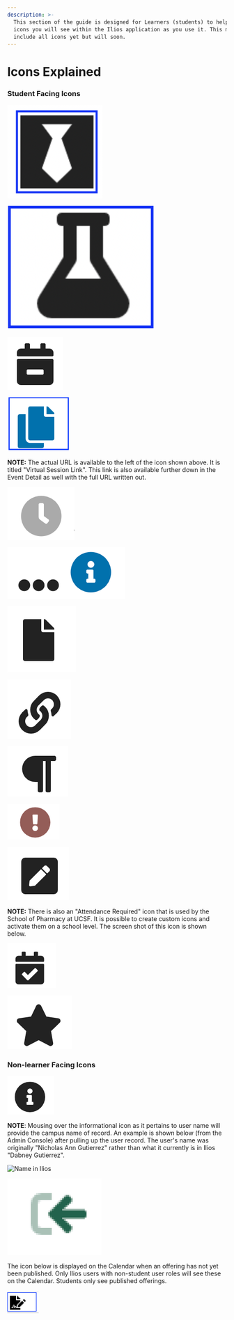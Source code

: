 ```yaml
---
description: >-
  This section of the guide is designed for Learners (students) to help explain
  icons you will see within the Ilios application as you use it. This may not
  include all icons yet but will soon.
---
```


# Icons Explained

### Student Facing Icons

![Special Attire Required](../images/icons_explained/spec_attire_req.png)

![Special Equipment Required](../images/icons_explained/spec_equip_needed.png)

![Supplemental Curriculum](../images/icons_explained/supp_curriculum.png)

![Copy Virtual Meeting Link to Clipboard](../images/icons_explained/copy_to_clipboard.png)

**NOTE:** The actual URL is available to the left of the icon shown above. It is titled "Virtual Session Link". This link is also available further down in the Event Detail as well with the full URL written out.

![Learning Material - Not Available Yet](../images/icons_explained/not_avail_yet.png)

![More Information - click to see](../images/icons_explained/more_info.png)

![Learning Material - file](../images/icons_explained/lm_file.png)

![Learning Material - link](../images/icons_explained/lm_link.png)

![Learning Material - citation](../images/icons_explained/lm_citation.png)

![Learning Event - recently updated](../images/icons_explained/recently_updated.png)

![Instructional Notes - for students to see](../images/icons_explained/inst_notes.png)

**NOTE:** There is also an "Attendance Required" icon that is used by the School of Pharmacy at UCSF. It is possible to create custom icons and activate them on a school level. The screen shot of this icon is shown below.

![Attendance Required](../images/icons_explained/att_req.png)

![Learning Material - required (won't appear if optional)](../images/icons_explained/lm_reqd.png)

### Non-learner Facing Icons

![Campus Name of Record - if different from Ilios user name, this icon appears.](../images/icons_explained/campus_name.png)

**NOTE**: Mousing over the informational icon as it pertains to user name will provide the campus name of record. An example is shown below (from the Admin Console) after pulling up the user record. The user's name was originally "Nicholas Ann Gutierrez" rather than what it currently is in Ilios "Dabney Gutierrez".

![Name in Ilios](../images/icons_explained/name_in_ilios.png.png)

![Pre-work attached (Session can't be deleted when this is the case)](../images/icons_explained/pre_work_icon.png)

The icon below is displayed on the Calendar when an offering has not yet been published. Only Ilios users with non-student user roles will see these on the Calendar. Students only see published offerings.

![Unpublished Offering on Calendar](../images/icons_explained/unpubiished_icon.png)
